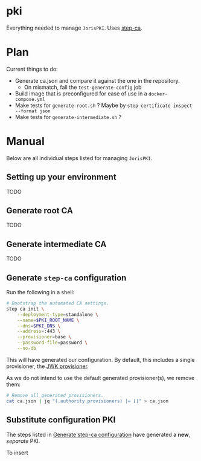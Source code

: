 # pki
Everything needed to manage `JorisPKI`. Uses [step-ca](https://github.com/smallstep/certificates/).

# Plan

Current things to do:
- Generate ca.json and compare it against the one in the repository.
    - On mismatch, fail the `test-generate-config` job
- Build image that is preconfigured for ease of use in a `docker-compose.yml`
- Make tests for `generate-root.sh` ? Maybe by `step certificate inspect --format json`
- Make tests for `generate-intermediate.sh` ?

# Manual
Below are all individual steps listed for managing `JorisPKI`.

## Setting up your environment

TODO

## Generate root CA

TODO

## Generate intermediate CA

TODO

## Generate `step-ca` configuration

Run the following in a shell:

```bash
# Bootstrap the automated CA settings.
step ca init \
    --deployment-type=standalone \
    --name=$PKI_ROOT_NAME \
    --dns=$PKI_DNS \
    --address=:443 \
    --provisioner=base \
    --password-file=password \
    --no-db
```

This will have generated our configuration. By default, this includes a single provisioner, the [JWK provisioner](https://smallstep.com/docs/step-ca/provisioners/#jwk).

As we do not intend to use the default generated provisioner(s), we remove them: 
```bash
# Remove all generated provisioners.
cat ca.json | jq "(.authority.provisioners) |= []" > ca.json
```

## Substitute configuration PKI

The steps listed in [Generate step-ca configuration](#generate-step-ca-configuration) have generated a **new**, _separate_ PKI.

To insert 